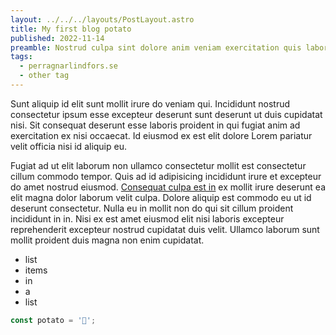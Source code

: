 ```yaml
---
layout: ../../../layouts/PostLayout.astro
title: My first blog potato
published: 2022-11-14
preamble: Nostrud culpa sint dolore anim veniam exercitation quis laboris aute dolor irure adipisicing quis pariatur.
tags: 
  - perragnarlindfors.se
  - other tag
---
```

Sunt aliquip id elit sunt mollit irure do veniam qui. Incididunt nostrud consectetur ipsum esse excepteur deserunt sunt deserunt ut duis cupidatat nisi. Sit consequat deserunt esse laboris proident in qui fugiat anim ad exercitation ex nisi occaecat. Id eiusmod ex est elit dolore Lorem pariatur velit officia nisi id aliquip eu.

Fugiat ad ut elit laborum non ullamco consectetur mollit est consectetur cillum commodo tempor. Quis ad id adipisicing incididunt irure et excepteur do amet nostrud eiusmod. [Consequat culpa est in](/about) ex mollit irure deserunt ea elit magna dolor laborum velit culpa. Dolore aliquip est commodo eu ut id deserunt consectetur. Nulla eu in mollit non do qui sit cillum proident incididunt in in. Nisi ex est amet eiusmod elit nisi laboris excepteur reprehenderit excepteur nostrud cupidatat duis velit. Ullamco laborum sunt mollit proident duis magna non enim cupidatat.

- list
- items
- in
- a
- list

```js
const potato = '🥔';
```